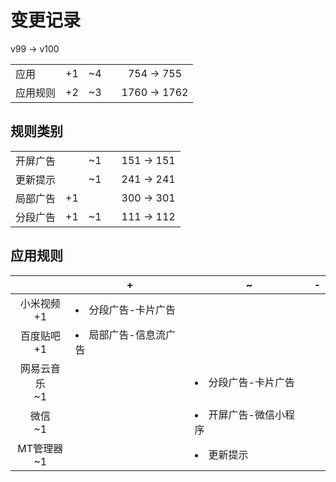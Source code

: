 # 变更记录

v99 -> v100

||||||
|-|:-:|:-:|:-:|:-:|
|应用|+1|~4||754 -> 755|
|应用规则|+2|~3||1760 -> 1762|

## 规则类别

||||||
|-|:-:|:-:|:-:|:-:|
|开屏广告||~1||151 -> 151|
|更新提示||~1||241 -> 241|
|局部广告|+1|||300 -> 301|
|分段广告|+1|~1||111 -> 112|

## 应用规则

||+|~|-|
|:-:|-|-|-|
|小米视频<br>+1|<li>分段广告-卡片广告|||
|百度贴吧<br>+1|<li>局部广告-信息流广告|||
|网易云音乐<br>~1||<li>分段广告-卡片广告||
|微信<br>~1||<li>开屏广告-微信小程序||
|MT管理器<br>~1||<li>更新提示||
